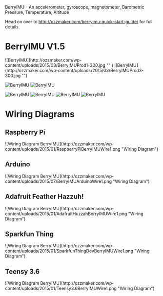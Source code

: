BerryIMU - An accelerometer, gyroscope, magnetometer, Barometric Pressure, Temperature, Altitude

Head on over to http://ozzmaker.com/berryimu-quick-start-guide/ for full details.

<h1>BerryIMU  V1.5</h1>
![BerryIMU](http://ozzmaker.com/wp-content/uploads/2015/03/BerryIMUProd1-300.jpg "" )
![BerryIMU](http://ozzmaker.com/wp-content/uploads/2015/03/BerryIMUProd3-300.jpg "")


![BerryIMU](http://ozzmaker.com/wp-content/uploads/2015/03/BerryIMUProd5-300.jpg?raw=true "BerryIMU and Raspberry Pi")
![BerryIMU](http://ozzmaker.com/wp-content/uploads/2015/07/BerryIMU-Arduino-300.jpg "BerryIMU and Arduino")


![BerryIMU]( http://ozzmaker.com/wp-content/uploads/2016/01/BerryIMUProd6-300-git.jpg "BerryIMU and the Raspbery Pi Zero")
![BerryIMU]( http://ozzmaker.com/wp-content/uploads/2016/11/ESP8266Thing-300.jpg "BerryIMU and Sparkfun Thing")
![BerryIMU]( http://ozzmaker.com/wp-content/uploads/2016/11/ESP8266Huzzah-300.jpg "BerryIMU and Adafruit Huzzah!")
![BerryIMU]( http://ozzmaker.com/wp-content/uploads/2015/01/teensy3.6BerryIMU-300.jpg "BerryIMU and Adafruit Huzzah!")




<h1>Wiring Diagrams</h1>

<h2>Raspberry Pi</h2>
![Wiring Diagram BerryIMU](http://ozzmaker.com/wp-content/uploads/2015/01/RaspberryPiBerryIMUWire1.png "Wiring Diagram")
<h2>Arduino</h2>
![Wiring Diagram BerryIMU](http://ozzmaker.com/wp-content/uploads/2015/07/BerryIMUArduinoWire1.png "Wiring Diagram")
<h2>Adafruit Feather Hazzuh!</h2>
![Wiring Diagram BerryIMU](http://ozzmaker.com/wp-content/uploads/2015/01/AdafruitHuzzahBerryIMUWire1.png "Wiring Diagram")
<h2>Sparkfun Thing</h2>
![Wiring Diagram BerryIMU](http://ozzmaker.com/wp-content/uploads/2015/01/SparkfunThingDevBerryIMUWire1.png "Wiring Diagram")
<h2>Teensy 3.6</h2>
![Wiring Diagram BerryIMU](http://ozzmaker.com/wp-content/uploads/2015/01/Teensy3.6BerryIMUWire1.png "Wiring Diagram")
